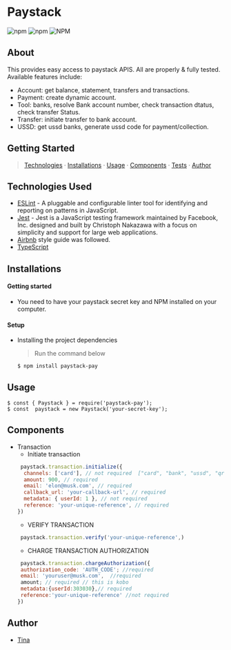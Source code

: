 # Paystack
![npm](https://img.shields.io/npm/v/paystack-pay)
![npm](https://img.shields.io/npm/dt/paystack-pay)
![NPM](https://img.shields.io/npm/l/paystack-pay)
## About
This provides easy access to paystack APIS. All are properly & fully tested. Available features include:
- Account: get balance, statement, transfers and transactions.
- Payment: create dynamic account.
- Tool: banks, resolve Bank account number, check transaction dtatus, check transfer Status.
- Transfer: initiate transfer to bank account.
- USSD: get ussd banks, generate ussd code for payment/collection.

## Getting Started

> [Technologies](#technologies-used) &middot;  [Installations](#installations) &middot;  [Usage](#usage) &middot;  [Components](#components) &middot;  [Tests](#tests) &middot;  [Author](#author)


## Technologies Used
- [ESLint](https://eslint.org/) - A pluggable and configurable linter tool for identifying and reporting on patterns in JavaScript.
- [Jest](https://jestjs.io/) - Jest is a JavaScript testing framework maintained by Facebook, Inc. designed and built by Christoph Nakazawa with a focus on simplicity and support for large web applications.
- [Airbnb](https://www.npmjs.com/package/eslint-config-airbnb) style guide was followed.
- [TypeScript](https://www.typescriptlang.org/)


## Installations

#### Getting started

- You need to have your paystack secret key and NPM installed on your computer.

#### Setup

- Installing the project dependencies
  > Run the command below
  ```shell
  $ npm install paystack-pay
  ```

## Usage
```shell
$ const { Paystack } = require('paystack-pay');
$ const  paystack = new Paystack('your-secret-key');
```

## Components
- Transaction
    - Initiate transaction
  ``` javascript
   paystack.transaction.initialize({
    channels: ['card'], // not required  ["card", "bank", "ussd", "qr", "mobile_money", "bank_transfer", "eft"]
    amount: 900, // required
    email: 'elon@musk.com', // required
    callback_url: 'your-callback-url', // required
    metadata: { userId: 1 }, // not required
    reference: 'your-unique-reference', // required
  }) 
  ``` 
    - VERIFY TRANSACTION
  ``` javascript
   paystack.transaction.verify('your-unique-reference',) 
  ``` 
    - CHARGE TRANSACTION AUTHORIZATION
  ``` javascript
   paystack.transaction.chargeAuthorization({
   authorization_code: 'AUTH_CODE'; //required
   email: 'youruser@musk.com',  //required
   amount; // required // this is kobo
   metadata:{userId:303030},// required
   reference:'your-unique-reference' //not required
  })  
  ``` 
 

## Author
- [Tina](https://github.com/oluwabukolatina)
